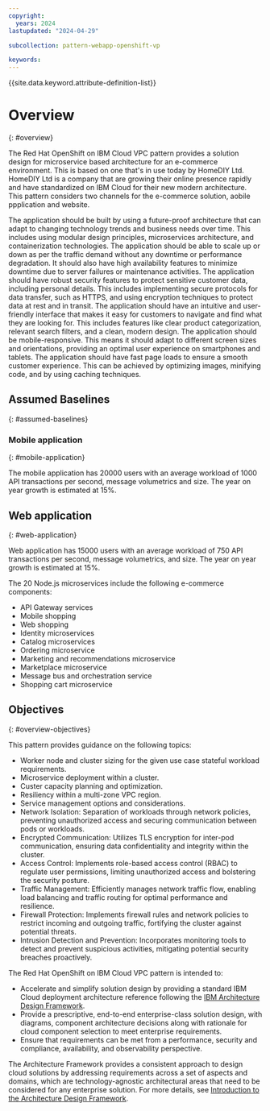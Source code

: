 ```yaml
---
copyright:
  years: 2024
lastupdated: "2024-04-29"

subcollection: pattern-webapp-openshift-vp

keywords:
---
```

{{site.data.keyword.attribute-definition-list}}

# Overview
{: #overview}

The Red Hat OpenShift on IBM Cloud VPC pattern provides a solution design for microservice based architecture for an e-commerce environment. This is based on one that's in use today by HomeDIY Ltd. HomeDIY Ltd is a company that are growing their online presence rapidly and have standardized on IBM Cloud for their new modern architecture.
This pattern considers two channels for the e-commerce solution, aobile ppplication and website.

The application should be built by using a future-proof architecture that can adapt to changing technology trends and business needs over time. This includes using modular design principles, microservices architecture, and containerization technologies.
The application should be able to scale up or down as per the traffic demand without any downtime or performance degradation. It should also have high availability features to minimize downtime due to server failures or maintenance activities.
The application should have robust security features to protect sensitive customer data, including personal details. This includes implementing secure protocols for data transfer, such as HTTPS, and using encryption techniques to protect data at rest and in transit.
The application should have an intuitive and user-friendly interface that makes it easy for customers to navigate and find what they are looking for. This includes features like clear product categorization, relevant search filters, and a clean, modern design.
The application should be mobile-responsive. This means it should adapt to different screen sizes and orientations, providing an optimal user experience on smartphones and tablets.
The application should have fast page loads to ensure a smooth customer experience. This can be achieved by optimizing images, minifying code, and by using caching techniques.

## Assumed Baselines
{: #assumed-baselines}

### Mobile application
{: #mobile-application}

The mobile application has 20000 users with an average workload of 1000 API transactions per second, message volumetrics and size. The year on year growth is estimated at 15%.

## Web application
{: #web-application}

Web application has 15000 users with an average workload of 750 API transactions per second, message volumetrics, and size. The year on year growth is estimated at 15%.

The 20 Node.js microservices include the following e-commerce components:

- API Gateway services
- Mobile shopping
- Web shopping
- Identity microservices
- Catalog microservices
- Ordering microservice
- Marketing and recommendations microservice
- Marketplace microservice
- Message bus and orchestration service
- Shopping cart microservice

## Objectives
{: #overview-objectives}


This pattern provides guidance on the following topics:

- Worker node and cluster sizing for the given use case stateful workload requirements.
- Microservice deployment within a cluster.
- Custer capacity planning and optimization.
- Resiliency within a multi-zone VPC region.
- Service management options and considerations.
- Network Isolation: Separation of workloads through network policies, preventing unauthorized access and securing communication between pods or workloads.
- Encrypted Communication: Utilizes TLS encryption for inter-pod communication, ensuring data confidentiality and integrity within the cluster.
- Access Control: Implements role-based access control (RBAC) to regulate user permissions, limiting unauthorized access and bolstering the security posture.
- Traffic Management: Efficiently manages network traffic flow, enabling load balancing and traffic routing for optimal performance and resilience.
- Firewall Protection: Implements firewall rules and network policies to restrict incoming and outgoing traffic, fortifying the cluster against potential threats.
- Intrusion Detection and Prevention: Incorporates monitoring tools to detect and prevent suspicious activities, mitigating potential security breaches proactively.

The Red Hat OpenShift on IBM Cloud VPC pattern is intended to:

- Accelerate and simplify solution design by providing a standard IBM Cloud deployment architecture reference following the [IBM Architecture Design Framework](https://cloud.ibm.com/docs/architecture-framework).
- Provide a prescriptive, end-to-end enterprise-class solution design, with diagrams, component architecture decisions along with rationale for cloud component selection to meet enterprise requirements.
- Ensure that requirements can be met from a performance, security and compliance, availability, and observability perspective.


The Architecture Framework provides a consistent approach to design cloud solutions by addressing requirements across a set of aspects and domains, which are technology-agnostic architectural areas that need to be considered for any enterprise solution. For more details, see [Introduction to the Architecture Design Framework](/docs/architecture-framework).
